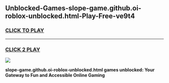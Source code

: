 
## Unblocked-Games-slope-game.github.oi-roblox-unblocked.html-Play-Free-ve9t4
<h3>
<a href="https://premium76.site?title=slope-game.github.oi-roblox-unblocked.html&ref=15A">CLICK TO PLAY</a></h3>
<hr>

<h3>
<a href="https://premium76.site?title=slope-game.github.oi-roblox-unblocked.html&ref=15A">CLICK 2 PLAY</a>
  
</h3>

<a href="https://premium76.site?title=slope-game.github.oi-roblox-unblocked.html&ref=15A"><img src="https://clearcache.store/games.png"></a>


**slope-game.github.oi-roblox-unblocked.html games unblocked: Your Gateway to Fun and Accessible Online Gaming**
